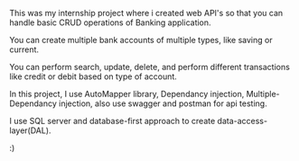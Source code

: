 This was my internship project where i created web API's so that you can handle basic CRUD operations of Banking application. 

You can create multiple bank accounts of multiple types, like saving or current. 

You can perform search, update, delete, and perform different transactions like credit or debit based on type of account. 

In this project, I use AutoMapper library, Dependancy injection, Multiple-Dependancy injection, also use swagger and postman for api testing. 

I use SQL server and database-first approach to create data-access-layer(DAL).

:)
